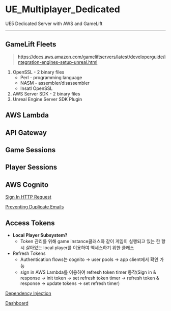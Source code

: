 # UE_Multiplayer_Dedicated
UE5 Dedicated Server with AWS and GameLift

---
## GameLift Fleets
> https://docs.aws.amazon.com/gameliftservers/latest/developerguide/integration-engines-setup-unreal.html
1. OpenSSL - 2 binary files
   - Perl - programming language
   - NASM - assembler/disassembler
   - Insatl OpenSSL
2. AWS Server SDK - 2 binary files
3. Unreal Engine Server SDK Plugin

## AWS Lambda

## API Gateway

## Game Sessions

## Player Sessions

## AWS Cognito

[Sign In HTTP Request](./Misc/SignInHTTPRequest.md)

[Preventing Duplicate Emails](./Misc/PreventingDuplicateEmails.md)

## Access Tokens

- **Local Player Subsystem?**
    - Token 관리를 위해 game instance클래스와 같이 게임이 실행되고 있는 한 항시 살아있는 local player를 이용하여 액세스하기 위한 클래스
- Refresh Tokens
    - Authentication flows는 cognito → user pools → app client에서 확인 가능
    - sign in AWS Lambda를 이용하여 refresh token timer 동작(Sign in & response → init token → set refresh token timer → refresh token & response → update tokens → set refresh timer)

[Dependency Injection](./Misc/DependencyInjection.md)

[Dashboard](./Misc/Dashboard.md)
